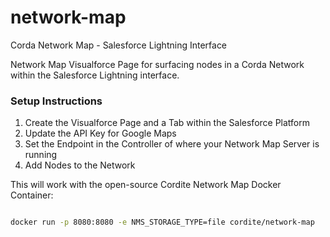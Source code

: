 # network-map
Corda Network Map - Salesforce Lightning Interface

Network Map Visualforce Page for surfacing nodes in a Corda Network within the Salesforce Lightning interface.

### Setup Instructions

1) Create the Visualforce Page and a Tab within the Salesforce Platform
2) Update the API Key for Google Maps
3) Set the Endpoint in the Controller of where your Network Map Server is running
4) Add Nodes to the Network

This will work with the open-source Cordite Network Map Docker Container:

```bash

docker run -p 8080:8080 -e NMS_STORAGE_TYPE=file cordite/network-map

```
